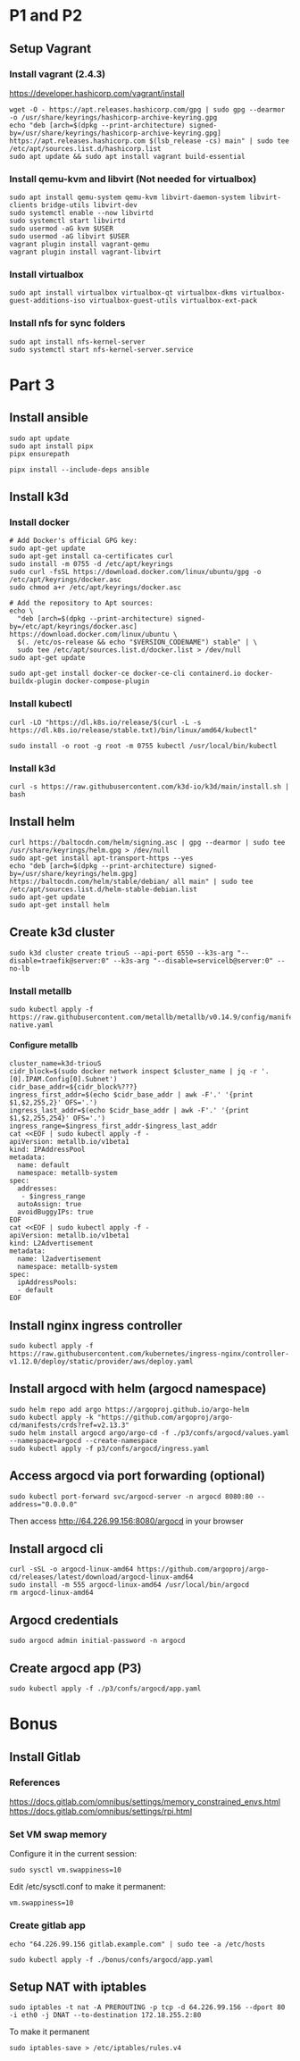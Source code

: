 # P1 and  P2
## Setup Vagrant
### Install vagrant (2.4.3)

https://developer.hashicorp.com/vagrant/install
```shell
wget -O - https://apt.releases.hashicorp.com/gpg | sudo gpg --dearmor -o /usr/share/keyrings/hashicorp-archive-keyring.gpg
echo "deb [arch=$(dpkg --print-architecture) signed-by=/usr/share/keyrings/hashicorp-archive-keyring.gpg] https://apt.releases.hashicorp.com $(lsb_release -cs) main" | sudo tee /etc/apt/sources.list.d/hashicorp.list
sudo apt update && sudo apt install vagrant build-essential
```

### Install qemu-kvm and libvirt (Not needed for virtualbox)

```shell
sudo apt install qemu-system qemu-kvm libvirt-daemon-system libvirt-clients bridge-utils libvirt-dev
sudo systemctl enable --now libvirtd
sudo systemctl start libvirtd
sudo usermod -aG kvm $USER
sudo usermod -aG libvirt $USER
vagrant plugin install vagrant-qemu
vagrant plugin install vagrant-libvirt
```

### Install virtualbox

```shell
sudo apt install virtualbox virtualbox-qt virtualbox-dkms virtualbox-guest-additions-iso virtualbox-guest-utils virtualbox-ext-pack
```

### Install nfs for sync folders

```shell
sudo apt install nfs-kernel-server
sudo systemctl start nfs-kernel-server.service
```

# Part 3

## Install ansible
    
```shell
sudo apt update
sudo apt install pipx
pipx ensurepath

pipx install --include-deps ansible
```

## Install k3d

### Install docker
```shell
# Add Docker's official GPG key:
sudo apt-get update
sudo apt-get install ca-certificates curl
sudo install -m 0755 -d /etc/apt/keyrings
sudo curl -fsSL https://download.docker.com/linux/ubuntu/gpg -o /etc/apt/keyrings/docker.asc
sudo chmod a+r /etc/apt/keyrings/docker.asc

# Add the repository to Apt sources:
echo \
  "deb [arch=$(dpkg --print-architecture) signed-by=/etc/apt/keyrings/docker.asc] https://download.docker.com/linux/ubuntu \
  $(. /etc/os-release && echo "$VERSION_CODENAME") stable" | \
  sudo tee /etc/apt/sources.list.d/docker.list > /dev/null
sudo apt-get update

sudo apt-get install docker-ce docker-ce-cli containerd.io docker-buildx-plugin docker-compose-plugin
```

### Install kubectl

```shell
curl -LO "https://dl.k8s.io/release/$(curl -L -s https://dl.k8s.io/release/stable.txt)/bin/linux/amd64/kubectl"

sudo install -o root -g root -m 0755 kubectl /usr/local/bin/kubectl
```

### Install k3d
```shell
curl -s https://raw.githubusercontent.com/k3d-io/k3d/main/install.sh | bash
```

## Install helm
```shell
curl https://baltocdn.com/helm/signing.asc | gpg --dearmor | sudo tee /usr/share/keyrings/helm.gpg > /dev/null
sudo apt-get install apt-transport-https --yes
echo "deb [arch=$(dpkg --print-architecture) signed-by=/usr/share/keyrings/helm.gpg] https://baltocdn.com/helm/stable/debian/ all main" | sudo tee /etc/apt/sources.list.d/helm-stable-debian.list
sudo apt-get update
sudo apt-get install helm
```

## Create k3d cluster
```shell
sudo k3d cluster create triouS --api-port 6550 --k3s-arg "--disable=traefik@server:0" --k3s-arg "--disable=servicelb@server:0" --no-lb
```

### Install metallb
```shell
sudo kubectl apply -f https://raw.githubusercontent.com/metallb/metallb/v0.14.9/config/manifests/metallb-native.yaml
```

#### Configure metallb
```shell
cluster_name=k3d-triouS
cidr_block=$(sudo docker network inspect $cluster_name | jq -r '.[0].IPAM.Config[0].Subnet')
cidr_base_addr=${cidr_block%???}
ingress_first_addr=$(echo $cidr_base_addr | awk -F'.' '{print $1,$2,255,2}' OFS='.')
ingress_last_addr=$(echo $cidr_base_addr | awk -F'.' '{print $1,$2,255,254}' OFS='.')
ingress_range=$ingress_first_addr-$ingress_last_addr
cat <<EOF | sudo kubectl apply -f -
apiVersion: metallb.io/v1beta1
kind: IPAddressPool
metadata:
  name: default
  namespace: metallb-system
spec:
  addresses:
   - $ingress_range
  autoAssign: true
  avoidBuggyIPs: true
EOF
cat <<EOF | sudo kubectl apply -f -
apiVersion: metallb.io/v1beta1
kind: L2Advertisement
metadata:
  name: l2advertisement
  namespace: metallb-system
spec:
  ipAddressPools:
  - default
EOF
```

## Install nginx ingress controller

```shell
sudo kubectl apply -f https://raw.githubusercontent.com/kubernetes/ingress-nginx/controller-v1.12.0/deploy/static/provider/aws/deploy.yaml
```

## Install argocd with helm (argocd namespace)

```shell
sudo helm repo add argo https://argoproj.github.io/argo-helm
sudo kubectl apply -k "https://github.com/argoproj/argo-cd/manifests/crds?ref=v2.13.3"
sudo helm install argocd argo/argo-cd -f ./p3/confs/argocd/values.yaml --namespace=argocd --create-namespace
sudo kubectl apply -f p3/confs/argocd/ingress.yaml
```

## Access argocd via port forwarding (optional)
    
```shell
sudo kubectl port-forward svc/argocd-server -n argocd 8080:80 --address="0.0.0.0"
```
Then access http://64.226.99.156:8080/argocd in your browser

## Install argocd cli
```shell
curl -sSL -o argocd-linux-amd64 https://github.com/argoproj/argo-cd/releases/latest/download/argocd-linux-amd64
sudo install -m 555 argocd-linux-amd64 /usr/local/bin/argocd
rm argocd-linux-amd64
```

## Argocd credentials

```shell
sudo argocd admin initial-password -n argocd
```

## Create argocd app (P3)

```shell
sudo kubectl apply -f ./p3/confs/argocd/app.yaml
``` 

# Bonus

## Install Gitlab

### References

https://docs.gitlab.com/omnibus/settings/memory_constrained_envs.html
https://docs.gitlab.com/omnibus/settings/rpi.html

### Set VM swap memory

Configure it in the current session:
```shell
sudo sysctl vm.swappiness=10
```

Edit /etc/sysctl.conf to make it permanent:
```
vm.swappiness=10
``` 

### Create gitlab app

```shell
echo "64.226.99.156 gitlab.example.com" | sudo tee -a /etc/hosts
```

```shell
sudo kubectl apply -f ./bonus/confs/argocd/app.yaml
```

## Setup NAT with iptables

```shell
sudo iptables -t nat -A PREROUTING -p tcp -d 64.226.99.156 --dport 80 -i eth0 -j DNAT --to-destination 172.18.255.2:80
```

To make it permanent
```shell
sudo iptables-save > /etc/iptables/rules.v4
```